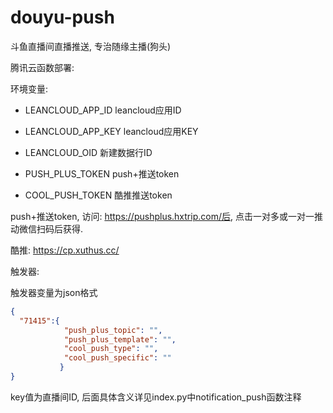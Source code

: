 # douyu-push
斗鱼直播间直播推送, 专治随缘主播(狗头)

腾讯云函数部署:

环境变量:

- LEANCLOUD_APP_ID leancloud应用ID
- LEANCLOUD_APP_KEY leancloud应用KEY

- LEANCLOUD_OID 新建数据行ID
- PUSH_PLUS_TOKEN push+推送token 
- COOL_PUSH_TOKEN 酷推推送token

push+推送token, 访问: https://pushplus.hxtrip.com/后, 点击一对多或一对一推动微信扫码后获得.

酷推: https://cp.xuthus.cc/

触发器: 

触发器变量为json格式
```json
{
  "71415":{
            "push_plus_topic": "",
            "push_plus_template": "",
            "cool_push_type": "",
            "cool_push_specific": ""
           }
}
```
key值为直播间ID, 后面具体含义详见index.py中notification_push函数注释


